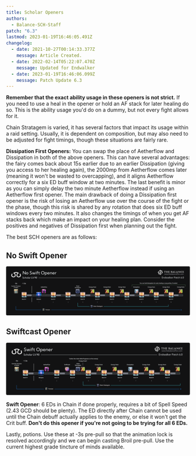 ```yaml
---
title: Scholar Openers
authors:
  - Balance-SCH-Staff
patch: "6.3"
lastmod: 2023-01-19T16:46:05.491Z
changelog:
  - date: 2021-10-27T00:14:33.377Z
    message: Article Created.
  - date: 2022-02-14T05:22:07.470Z
    message: Updated for Endwalker
  - date: 2023-01-19T16:46:06.099Z
    message: Patch Update 6.3
---
```

**Remember that the exact ability usage in these openers is not strict.** If you need to use a heal in the opener or hold an AF stack for later healing do so. This is the ability usage you'd do on a dummy, but not every fight allows for it.

Chain Stratagem is varied, it has several factors that impact its usage within a raid setting. Usually, it is dependent on composition, but may also need to be adjusted for fight timings, though these situations are fairly rare. 

**Dissipation First Openers:** You can swap the place of Aetherflow and Dissipation in both of the above openers. This can have several advantages: the fairy comes back about 15s earlier due to an earlier Dissipation (giving you access to her healing again), the 2000mp from Aetherflow comes later (meaning it won't be wasted to overcapping), and it aligns Aetherflow correctly for a six ED buff window at two minutes. The last benefit is minor as you can simply delay the two minute Aetherflow instead if using an Aetherflow first opener. The main drawback of doing a Dissipation first opener is the risk of losing an Aetherflow use over the course of the fight or the phase, though this risk is shared by any rotation that does six ED buff windows every two minutes. It also changes the timings of when you get AF stacks back which make an impact on your healing plan. Consider the positives and negatives of Dissipation first when planning out the fight. 

The best SCH openers are as follows:

## No Swift Opener

![5 EDs in Chain, easy to execute](/img/jobs/sch/sch_ew_no_swift_opener.png "No Swift Opener")

## Swiftcast Opener

![](/img/jobs/sch/sch_ew_swift_opener.png "Swiftcast Opener")

**Swift Opener**: 6 EDs in Chain if done properly, requires a bit of Spell Speed (2.43 GCD should be plenty). The ED directly after Chain cannot be used until the Chain debuff actually applies to the enemy, or else it won't get the Crit buff. **Don't do this opener if you're not going to be trying for all 6 EDs.**



Lastly, potions. Use these at -3s pre-pull so that the animation lock is resolved accordingly and we can begin casting Broil pre-pull. Use the current highest grade tincture of minds available.